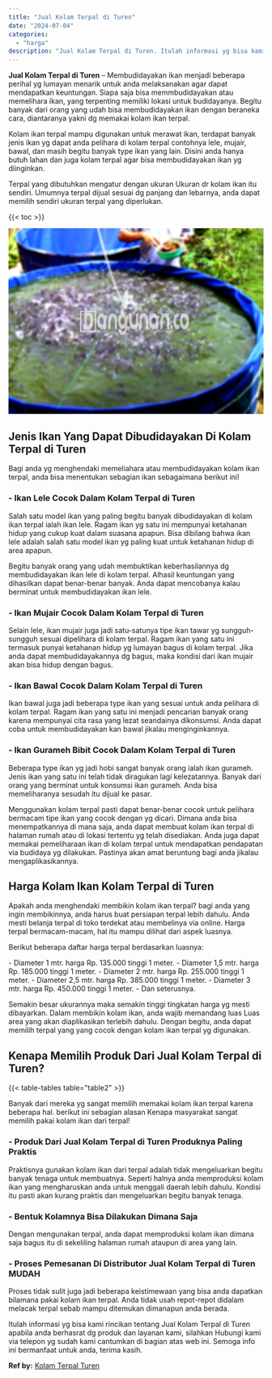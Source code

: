 ```yaml
---
title: "Jual Kolam Terpal di Turen"
date: "2024-07-04"
categories: 
  - "harga"
description: "Jual Kolam Terpal di Turen. Itulah informasi yg bisa kami rincikan tentang Jual Kolam Terpal di Turen apabila anda berhasrat dg produk dan layanan kami, sila..."
---
```


**Jual Kolam Terpal di Turen** – Membudidayakan ikan menjadi beberapa perihal yg lumayan menarik untuk anda melaksanakan agar dapat mendapatkan keuntungan. Siapa saja bisa memmbudidayakan atau memelihara ikan, yang terpenting memiliki lokasi untuk budidayanya. Begitu banyak dari orang yang udah bisa membudidayakan ikan dengan beraneka cara, diantaranya yakni dg memakai kolam ikan terpal.

Kolam ikan terpal mampu digunakan untuk merawat ikan, terdapat banyak jenis ikan yg dapat anda pelihara di kolam terpal contohnya lele, mujair, bawal, dan masih begitu banyak type ikan yang lain. Disini anda hanya butuh lahan dan juga kolam terpal agar bisa membudidayakan ikan yg diinginkan.

Terpal yang dibutuhkan mengatur dengan ukuran Ukuran dr kolam ikan itu sendiri. Umumnya terpal dijual sesuai dg panjang dan lebarnya, anda dapat memilih sendiri ukuran terpal yang diperlukan.

{{< toc >}}

![Jual Kolam Terpal di Turen](/images/jual-kolam-terpal-46.png)

## Jenis Ikan Yang Dapat Dibudidayakan Di Kolam Terpal di Turen

Bagi anda yg menghendaki memeliahara atau membudidayakan kolam ikan terpal, anda bisa menentukan sebagian ikan sebagaimana berikut ini!

### \- Ikan Lele Cocok Dalam Kolam Terpal di Turen

Salah satu model ikan yang paling begitu banyak dibudidayakan di kolam ikan terpal ialah ikan lele. Ragam ikan yg satu ini mempunyai ketahanan hidup yang cukup kuat dalam suasana apapun. Bisa dibilang bahwa ikan lele adalah salah satu model ikan yg paling kuat untuk ketahanan hidup di area apapun.

Begitu banyak orang yang udah membuktikan keberhasilannya dg membudidayakan ikan lele di kolam terpal. Alhasil keuntungan yang dihasilkan dapat benar-benar banyak. Anda dapat mencobanya kalau berminat untuk membudidayakan ikan lele.

### \- Ikan Mujair Cocok Dalam Kolam Terpal di Turen

Selain lele, ikan mujair juga jadi satu-satunya tipe ikan tawar yg sungguh-sungguh sesuai dipelihara di kolam terpal. Ragam ikan yang satu ini termasuk punyai ketahanan hidup yg lumayan bagus di kolam terpal. Jika anda dapat membudidayakannya dg bagus, maka kondisi dari ikan mujair akan bisa hidup dengan bagus.

### \- Ikan Bawal Cocok Dalam Kolam Terpal di Turen

Ikan bawal juga jadi beberapa type ikan yang sesuai untuk anda pelihara di kolam terpal. Ragam ikan yang satu ini menjadi pencarian banyak orang karena mempunyai cita rasa yang lezat seandainya dikonsumsi. Anda dapat coba untuk membudidayakan kan bawal jikalau menginginkannya.

### \- Ikan Gurameh Bibit Cocok Dalam Kolam Terpal di Turen

Beberapa type ikan yg jadi hobi sangat banyak orang ialah ikan gurameh. Jenis ikan yang satu ini telah tidak diragukan lagi kelezatannya. Banyak dari orang yang berminat untuk konsumsi ikan gurameh. Anda bisa memeliharanya sesudah itu dijual ke pasar.

Menggunakan kolam terpal pasti dapat benar-benar cocok untuk pelihara bermacam tipe ikan yang cocok dengan yg dicari. Dimana anda bisa menempatkannya di mana saja, anda dapat membuat kolam ikan terpal di halaman rumah atau di lokasi tertentu yg telah disediakan. Anda juga dapat memakai pemeliharaan ikan di kolam terpal untuk mendapatkan pendapatan via budidaya yg dilakukan. Pastinya akan amat beruntung bagi anda jikalau mengaplikasikannya.

## Harga Kolam Ikan Kolam Terpal di Turen

Apakah anda menghendaki membikin kolam ikan terpal? bagi anda yang ingin membikinnya, anda harus buat persiapan terpal lebih dahulu. Anda mesti belanja terpal di toko terdekat atau membelinya via online. Harga terpal bermacam-macam, hal itu mampu dilihat dari aspek luasnya.

Berikut beberapa daftar harga terpal berdasarkan luasnya:

\- Diameter 1 mtr. harga Rp. 135.000 tinggi 1 meter. - Diameter 1,5 mtr. harga Rp. 185.000 tinggi 1 meter. - Diameter 2 mtr. harga Rp. 255.000 tinggi 1 meter. - Diameter 2,5 mtr. harga Rp. 385.000 tinggi 1 meter. - Diameter 3 mtr. harga Rp. 450.000 tinggi 1 meter. - Dan seterusnya.

Semakin besar ukurannya maka semakin tinggi tingkatan harga yg mesti dibayarkan. Dalam membikin kolam ikan, anda wajib memandang luas Luas area yang akan diaplikasikan terlebih dahulu. Dengan begitu, anda dapat memilih terpal yang yang cocok dengan kolam ikan terpal yg digunakan.

## Kenapa Memilih Produk Dari Jual Kolam Terpal di Turen?

{{< table-tables table="table2" >}}

Banyak dari mereka yg sangat memilih memakai kolam ikan terpal karena beberapa hal. berikut ini sebagian alasan Kenapa masyarakat sangat memilih pakai kolam ikan dari terpal!

### \- Produk Dari Jual Kolam Terpal di Turen Produknya Paling Praktis

Praktisnya gunakan kolam ikan dari terpal adalah tidak mengeluarkan begitu banyak tenaga untuk membuatnya. Seperti halnya anda memproduksi kolam ikan yang mengharuskan anda untuk menggali daerah lebih dahulu. Kondisi itu pasti akan kurang praktis dan mengeluarkan begitu banyak tenaga.

### \- Bentuk Kolamnya Bisa Dilakukan Dimana Saja

Dengan mengunakan terpal, anda dapat memproduksi kolam ikan dimana saja bagus itu di sekeliling halaman rumah ataupun di area yang lain.

### \- Proses Pemesanan Di Distributor Jual Kolam Terpal di Turen MUDAH

Proses tidak sulit juga jadi beberapa keistimewaan yang bisa anda dapatkan bilamana pakai kolam ikan terpal. Anda tidak usah repot-repot didalam melacak terpal sebab mampu ditemukan dimanapun anda berada.

Itulah informasi yg bisa kami rincikan tentang Jual Kolam Terpal di Turen apabila anda berhasrat dg produk dan layanan kami, silahkan Hubungi kami via telepon yg sudah kami cantumkan di bagian atas web ini. Semoga info ini bermanfaat untuk anda, terima kasih.

**Ref by:** [Kolam Terpal Turen](https://id.wikipedia.org/wiki/Kolam)
